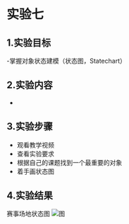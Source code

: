 # 实验七
## 1.实验目标  
-掌握对象状态建模（状态图，Statechart）

## 2.实验内容
-
## 3.实验步骤  
- 观看教学视频
- 查看实验要求
- 根据自己的课题找到一个最重要的对象
- 着手画状态图


## 4.实验结果  
赛事场地状态图
![图](./StatechartDiagram1.jpg)     
        


